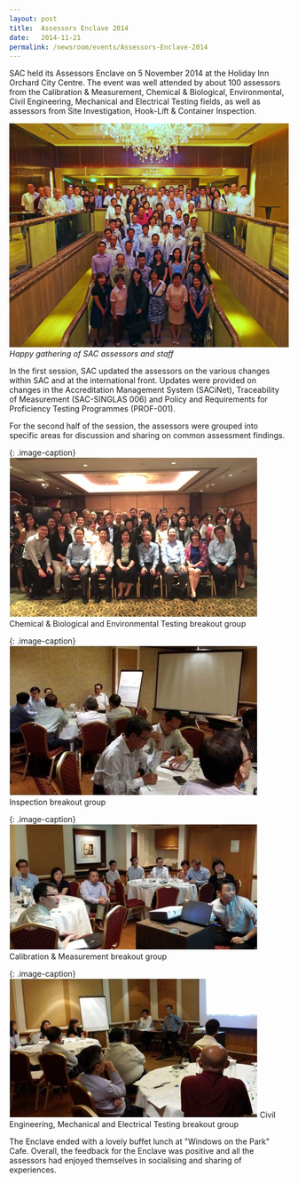 ```yaml
---
layout: post
title:  Assessors Enclave 2014
date:   2014-11-21
permalink: /newsroom/events/Assessors-Enclave-2014
---
```


SAC held its Assessors Enclave on 5 November 2014 at the Holiday Inn Orchard City Centre. The event was well attended by about 100 assessors from the Calibration & Measurement, Chemical & Biological, Environmental, Civil Engineering, Mechanical and Electrical Testing fields, as well as assessors from Site Investigation, Hook-Lift & Container Inspection.

![group1](/images/press-release/photos/Group1.JPG)
*Happy gathering of SAC assessors and staff*

In the first session, SAC updated the assessors on the various changes within SAC and at the international front.  Updates were provided on changes in the Accreditation Management System (SACiNet), Traceability of Measurement (SAC-SINGLAS 006) and Policy and Requirements for Proficiency Testing Programmes (PROF-001).
 
For the second half of the session, the assessors were grouped into specific areas for discussion and sharing on common assessment findings.

{: .image-caption}
![cb-n-env](/images/press-release/photos/CB-n-Env-Testing-breakout-grp.jpg)
Chemical & Biological and Environmental Testing breakout group

{: .image-caption}
![IB](/images/press-release/photos/IB-breakout-grp.jpg)
Inspection breakout group

{: .image-caption}
![CM](/images/press-release/photos/CM-breakout-grp.jpg)
Calibration & Measurement breakout group

{: .image-caption}
![CE-Mech-and-Testing](/images/press-release/photos/CE-Mech-and-Testing-breakout-group.jpg)
Civil Engineering, Mechanical and Electrical Testing breakout group

The Enclave ended with a lovely buffet lunch at "Windows on the Park" Cafe. Overall, the feedback for the Enclave was positive and all the assessors had enjoyed themselves in socialising and sharing of experiences.
